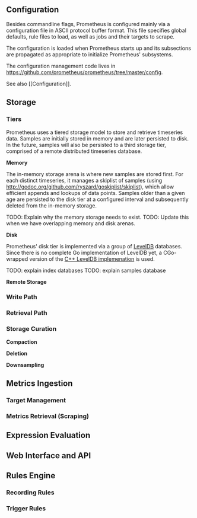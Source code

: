 ## Configuration

Besides commandline flags, Prometheus is configured mainly via a configuration file in ASCII protocol buffer format. This file specifies global defaults, rule files to load, as well as jobs and their targets to scrape.

The configuration is loaded when Prometheus starts up and its subsections are propagated as appropriate to initialize Prometheus' subsystems.

The configuration management code lives in https://github.com/prometheus/prometheus/tree/master/config.

See also [[Configuration]].

## Storage
### Tiers

Prometheus uses a tiered storage model to store and retrieve timeseries data. Samples are initially stored in memory and are later persisted to disk. In the future, samples will also be persisted to a third storage tier, comprised of a remote distributed timeseries database.

**Memory**

The in-memory storage arena is where new samples are stored first. For each distinct timeseries, it manages a skiplist of samples (using http://godoc.org/github.com/ryszard/goskiplist/skiplist), which allow efficient appends and lookups of data points. Samples older than a given age are persisted to the disk tier at a configured interval and subsequently deleted from the in-memory storage.

TODO: Explain why the memory storage needs to exist.
TODO: Update this when we have overlapping memory and disk arenas.

**Disk**

Prometheus' disk tier is implemented via a group of [LevelDB](http://en.wikipedia.org/wiki/LevelDB) databases. Since there is no complete Go implementation of LevelDB yet, a CGo-wrapped version of the [C++ LevelDB implemenation](https://code.google.com/p/leveldb/) is used.

TODO: explain index databases
TODO: explain samples database

**Remote Storage**

### Write Path
### Retrieval Path
### Storage Curation

**Compaction**

**Deletion**

**Downsampling**

## Metrics Ingestion
### Target Management
### Metrics Retrieval (Scraping)
## Expression Evaluation
## Web Interface and API
## Rules Engine
### Recording Rules
### Trigger Rules